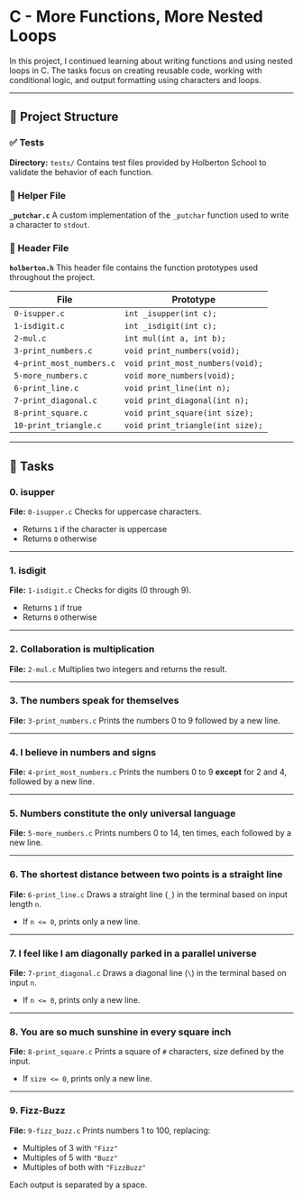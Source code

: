 # C - More Functions, More Nested Loops

In this project, I continued learning about writing functions and using nested loops in C. The tasks focus on creating reusable code, working with conditional logic, and output formatting using characters and loops.

---

## 📁 Project Structure

### ✅ Tests

**Directory:** `tests/`
Contains test files provided by Holberton School to validate the behavior of each function.

### 🙌 Helper File

**`_putchar.c`**
A custom implementation of the `_putchar` function used to write a character to `stdout`.

### 📄 Header File

**`holberton.h`**
This header file contains the function prototypes used throughout the project.

| File                     | Prototype                        |
| ------------------------ | -------------------------------- |
| `0-isupper.c`            | `int _isupper(int c);`           |
| `1-isdigit.c`            | `int _isdigit(int c);`           |
| `2-mul.c`                | `int mul(int a, int b);`         |
| `3-print_numbers.c`      | `void print_numbers(void);`      |
| `4-print_most_numbers.c` | `void print_most_numbers(void);` |
| `5-more_numbers.c`       | `void more_numbers(void);`       |
| `6-print_line.c`         | `void print_line(int n);`        |
| `7-print_diagonal.c`     | `void print_diagonal(int n);`    |
| `8-print_square.c`       | `void print_square(int size);`   |
| `10-print_triangle.c`    | `void print_triangle(int size);` |

---

## 📃 Tasks

### 0. isupper

**File:** `0-isupper.c`
Checks for uppercase characters.

* Returns `1` if the character is uppercase
* Returns `0` otherwise

---

### 1. isdigit

**File:** `1-isdigit.c`
Checks for digits (0 through 9).

* Returns `1` if true
* Returns `0` otherwise

---

### 2. Collaboration is multiplication

**File:** `2-mul.c`
Multiplies two integers and returns the result.

---

### 3. The numbers speak for themselves

**File:** `3-print_numbers.c`
Prints the numbers 0 to 9 followed by a new line.

---

### 4. I believe in numbers and signs

**File:** `4-print_most_numbers.c`
Prints the numbers 0 to 9 **except** for 2 and 4, followed by a new line.

---

### 5. Numbers constitute the only universal language

**File:** `5-more_numbers.c`
Prints numbers 0 to 14, ten times, each followed by a new line.

---

### 6. The shortest distance between two points is a straight line

**File:** `6-print_line.c`
Draws a straight line (`_`) in the terminal based on input length `n`.

* If `n <= 0`, prints only a new line.

---

### 7. I feel like I am diagonally parked in a parallel universe

**File:** `7-print_diagonal.c`
Draws a diagonal line (`\`) in the terminal based on input `n`.

* If `n <= 0`, prints only a new line.

---

### 8. You are so much sunshine in every square inch

**File:** `8-print_square.c`
Prints a square of `#` characters, size defined by the input.

* If `size <= 0`, prints only a new line.

---

### 9. Fizz-Buzz

**File:** `9-fizz_buzz.c`
Prints numbers 1 to 100, replacing:

* Multiples of 3 with `"Fizz"`
* Multiples of 5 with `"Buzz"`
* Multiples of both with `"FizzBuzz"`

Each output is separated by a space.